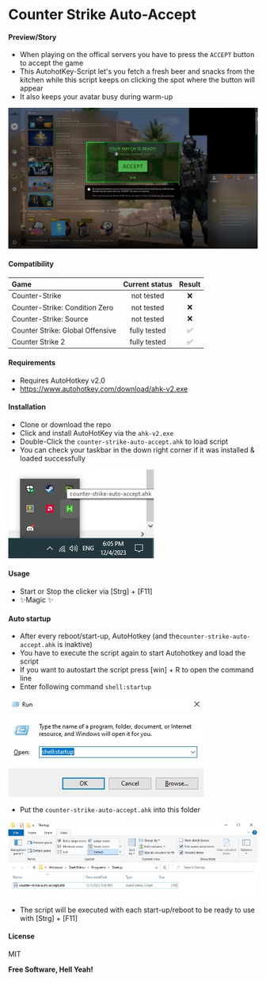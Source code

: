 # Counter Strike Auto-Accept

#### Preview/Story

- When playing on the offical servers you have to press the `ACCEPT` button to accept the game
- This AutohotKey-Script let's you fetch a fresh beer and snacks from the kitchen while this script keeps on clicking the spot where the button will appear
- It also keeps your avatar busy during warm-up

![alt text](https://github.com/klaus-moser/counter-strike-auto-accept/blob/master/images/test-image-orig.png?raw=true)

#### Compatibility

| Game | Current status    | Result    |
| :---   | :---: | :---: |
| Counter-Strike | not tested   | ❌   |
| Counter-Strike: Condition Zero | not tested   | ❌   |
| Counter-Strike: Source | not tested   | ❌   |
| Counter Strike: Global Offensive | fully tested   | ✅   |
| Counter Strike 2   | fully tested   | ✅   |

#### Requirements
- Requires AutoHotkey v2.0
- https://www.autohotkey.com/download/ahk-v2.exe

#### Installation
- Clone or download the repo
- Click and install AutoHotKey via the `ahk-v2.exe`
- Double-Click the `counter-strike-auto-accept.ahk` to load script
- You can check your taskbar in the down right corner if it was installed & loaded successfully

![alt text](https://github.com/klaus-moser/counter-strike-auto-accept/blob/master/images/check-taskbar.jpg?raw=true)

#### Usage
- Start or Stop the clicker via [Strg] + [F11]
- ✨Magic ✨

#### Auto startup
- After every reboot/start-up, AutoHotkey (and the`counter-strike-auto-accept.ahk` is inaktive)
- You have to execute the script again to start Autohotkey and load the script
- If you want to autostart the script press [win] + R to open the command line
- Enter following command `shell:startup`

![alt text](https://github.com/klaus-moser/counter-strike-auto-accept/blob/master/images/open-auto-start-with-command.jpg?raw=true)

- Put the `counter-strike-auto-accept.ahk` into this folder
  
![alt text](https://github.com/klaus-moser/counter-strike-auto-accept/blob/master/images/auto-startup-folder.jpg?raw=true)

- The script will be executed with each start-up/reboot to be ready to use with [Strg] + [F11]

#### License

MIT

**Free Software, Hell Yeah!**
